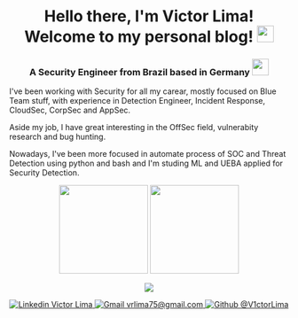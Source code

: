 <h1 align="center">
  Hello there, I'm Victor Lima! Welcome to my personal blog!
  <img src="https://cultofthepartyparrot.com/parrots/hd/laptop_parrot.gif" height="30"/>
</h1>
<h3 align="center">
  A Security Engineer from Brazil based in Germany <img src="https://emojis.slackmojis.com/emojis/images/1628955689/48630/meow_germany.png?1628955689" height="30"/>
</h3>

<p align="center">
</p>

<p>
  I've been working with Security for all my carear, mostly focused on Blue Team stuff, with  experience in Detection Engineer, Incident Response, CloudSec, CorpSec and AppSec.
</p>
<p>
  Aside my job, I have great interesting in the OffSec field, vulnerabity research and bug hunting.
</p>
<p>
  Nowadays, I've been more focused in automate process of SOC and Threat Detection using python and bash and I'm studing ML and UEBA applied for Security Detection.
</p>

<p align="center">
  <img
    src="https://github-readme-stats.vercel.app/api?username=V1ctorLima&theme=dracula&show_icons=true&hide_border=true"
    height="160"
  />
  <img
    src="https://github-readme-stats.vercel.app/api/top-langs/?username=V1ctorLima&hide=html&layout=compact&theme=dracula&hide_border=true"
    height="160"
  />
</p>

<p align="center">
  <a href="https://skillicons.dev">
    <img src="https://skills.thijs.gg/icons?i=py,js,ts,react,nodejs,solidity,graphql,vscode,docker,kubernetes,aws,linux,gitlab&theme=dark" />
  </a>
</p>

<p align="center">
  <a href="https://www.linkedin.com/in/victorlimasec">
    <img alt="Linkedin Victor Lima" src="https://img.shields.io/badge/Victor_Lima-blue?&logo=Linkedin&logoColor=white&style=for-the-badge&link=https://www.linkedin.com/in/victorlimasec/" />
  </a>
  <a href="mailto:vrlima75@gmail.com">
    <img alt="Gmail vrlima75@gmail.com" src="https://img.shields.io/badge/vrlima75@gmail.com-006bed?&logo=Gmail&logoColor=white&style=for-the-badge&link=mailto:vrlima75@gmail.com" />
  </a>
  <a href="https://github.com/V1ctorLima">
    <img alt="Github @V1ctorLima" src="https://img.shields.io/github/followers/V1ctorLima?label=follow&style=for-the-badge" />
  </a>
</p>